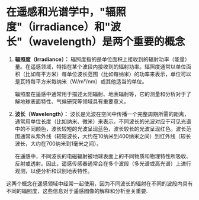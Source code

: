 # 在遥感和光谱学中，"辐照度"（irradiance）和"波长"（wavelength）是两个重要的概念

1. **辐照度（Irradiance）：**
   辐照度指的是单位面积上接收到的辐射功率（能量）量。在遥感领域，特指在某个波段内接收到的辐射功率。辐照度通常以单位面积（比如每平方米）每单位波长范围（比如每纳米）的功率来表示，单位可以是瓦特每平方米每纳米（W/m²/nm）或其他适当的单位。

   辐照度在遥感中通常用于描述太阳辐射、地表辐射等，它的测量和分析对于了解地球表面特性、气候研究等领域具有重要意义。

2. **波长（Wavelength）：**
   波长是光波在空间中传播一个完整周期所需的距离，通常用单位长度（比如纳米、微米）来表示。不同波长的光波对应于可见光谱中的不同颜色，波长较短的光波呈现蓝色，波长较长的光波呈现红色。波长范围通常从紫外线（较短波长，大约在10纳米到400纳米之间）到红外线（较长波长，大约在700纳米到1毫米之间）。

   在遥感中，不同波长的电磁辐射被地球表面上的不同物质和物理特性所吸收、反射或透射。因此，遥感传感器通常会在多个波段（多光谱或高光谱）上进行观测，以便分析和识别地表特性。

这两个概念在遥感领域中经常一起使用，因为不同波长的辐射在不同的波段内具有不同的辐照度，这些信息对于遥感图像的解释和分析至关重要.

